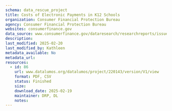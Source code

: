 ```yaml
---
schema: data_rescue_project 
title: Costs of Electronic Payments in K12 Schools
organization: Consumer Financial Protection Bureau
agency: Consumer Financial Protection Bureau
websites: consumerfinance.gov
data_source: www.consumerfinance.gov/dataresearch/researchreports/issuespotlightcostsofelectronicpaymentsink12schools/
description: 
last_modified: 2025-02-20
last_modified_by: Kathleen
metadata_available: No
metadata_url: 
resources:
  - id: 86
    url: www.datalumos.org/datalumos/project/220143/version/V1/view
    format: PDF, CSV
    status: Finished
    size: 
    download_date: 2025-02-19
    maintainer: DRP, DL
    notes: 
---
```

